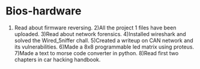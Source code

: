 # Bios-hardware
1) Read about firmware reversing.
2)All the project 1 files have been uploaded.
3)Read about network forensics.
4)Installed wireshark and solved the Wired_5niffer chall.
5)Created a writeup on CAN network and its vulnerabilities.
6)Made a 8x8 programmable led matrix using proteus.
7)Made a text to morse code converter in python.
8)Read first two chapters in car hacking handbook.

